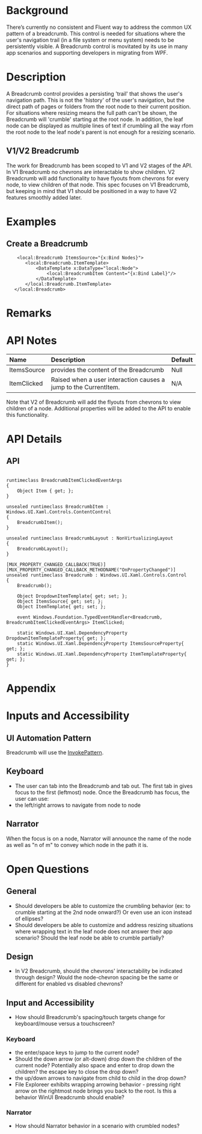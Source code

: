 <!-- The purpose of this spec is to describe a new feature and
its APIs that make up a new feature in WinUI. -->

<!-- There are two audiences for the spec. The first are people
that want to evaluate and give feedback on the API, as part of
the submission process.  When it's complete
it will be incorporated into the public documentation at
docs.microsoft.com (http://docs.microsoft.com/uwp/toolkits/winui/).
Hopefully we'll be able to copy it mostly verbatim.
So the second audience is everyone that reads there to learn how
and why to use this API. -->

# Background
<!-- Use this section to provide background context for the new API(s) 
in this spec. -->
There’s currently no consistent and Fluent way to address the common UX pattern of a breadcrumb. This control is needed for situations where the user's navigation trail (in a file system or menu system) needs to be persistently visible. A Breadcrumb control is movitated by its use in many app scenarios and supporting developers in migrating from WPF.
<!-- This section and the appendix are the only sections that likely
do not get copied to docs.microsoft.com; they're just an aid to reading this spec. -->

<!-- If you're modifying an existing API, included a link here to the
existing page(s) -->

<!-- For example, this section is a place to explain why you're adding this API rather than
modifying an existing API. -->

<!-- For example, this is a place to provide a brief explanation of some dependent
area, just explanation enough to understand this new API, rather than telling
the reader "go read 100 pages of background information posted at ...". -->


# Description
<!-- Use this section to provide a brief description of the feature.
For an example, see the introduction to the PasswordBox control 
(http://docs.microsoft.com/windows/uwp/design/controls-and-patterns/password-box). -->
A Breadcrumb control provides a persisting 'trail' that shows the user's navigation path. This is not the 'history' of the user's navigation, but the direct path of pages or folders from the root node to their current position. For situations where resizing means the full path can't be shown, the Breadcrumb will 'crumble' starting at the root node. In addition, the leaf node can be displayed as multiple lines of text if crumbling all the way rfom the root node to the leaf node's parent is not enough for a resizing scenario. 

## V1/V2 Breadcrumb

The work for Breadcrumb has been scoped to V1 and V2 stages of the API. In V1 Breadcrumb no chevrons are interactable to show children. V2 Breadcrumb will add functionality to have flyouts from chevrons for every node, to view children of that node. This spec focuses on V1 Breadcrumb, but keeping in mind that V1 should be positioned in a way to have V2 features smoothly added later. 

# Examples
<!-- Use this section to explain the features of the API, showing
example code with each description. The general format is: 
  feature explanation,
  example code
  feature explanation,
  example code
  etc.-->
  
<!-- Code samples should be in C# and/or C++/WinRT -->

<!-- As an example of this section, see the Examples section for the PasswordBox control 
(https://docs.microsoft.com/windows/uwp/design/controls-and-patterns/password-box#examples). -->
## Create a Breadcrumb
 ~~~~ 
     <local:Breadcrumb ItemsSource="{x:Bind Nodes}"> 
        <local:Breadcrumb.ItemTemplate> 
            <DataTemplate x:DataType="local:Node"> 
                <local:BreadcrumbItem Content="{x:Bind Label}"/> 
            </DataTemplate> 
        </local:Breadcrumb.ItemTemplate> 
    </local:Breadcrumb> 
~~~~

# Remarks
<!-- Explanation and guidance that doesn't fit into the Examples section. -->

<!-- APIs should only throw exceptions in exceptional conditions; basically,
only when there's a bug in the caller, such as argument exception.  But if for some
reason it's necessary for a caller to catch an exception from an API, call that
out with an explanation either here or in the Examples -->

# API Notes
<!-- Option 1: Give a one or two line description of each API (type
and member), or at least the ones that aren't obvious
from their name.  These descriptions are what show up
in IntelliSense. For properties, specify the default value of the property if it
isn't the type's default (for example an int-typed property that doesn't default to zero.) -->

| Name | Description | Default |
| :---------- | :------- | :------- |
| ItemsSource | provides the content of the Breadcrumb | Null |
| ItemClicked | Raised when a user interaction causes a jump to the CurrentItem.  | N/A |

Note that V2 of Breadcrumb will add the flyouts from chevrons to view children of a node. Additional properties will be added to the API to enable this functionality. 

<!-- Option 2: Put these descriptions in the below API Details section,
with a "///" comment above the member or type. -->

# API Details
<!-- The exact API, in MIDL3 format (https://docs.microsoft.com/en-us/uwp/midl-3/) -->

## API
~~~~

runtimeclass BreadcrumbItemClickedEventArgs
{
    Object Item { get; };
}

unsealed runtimeclass BreadcrumbItem : Windows.UI.Xaml.Controls.ContentControl
{
    BreadcrumbItem();
}

unsealed runtimeclass BreadcrumbLayout : NonVirtualizingLayout
{
    BreadcrumbLayout();
}

[MUX_PROPERTY_CHANGED_CALLBACK(TRUE)]
[MUX_PROPERTY_CHANGED_CALLBACK_METHODNAME("OnPropertyChanged")]
unsealed runtimeclass Breadcrumb : Windows.UI.Xaml.Controls.Control
{
    Breadcrumb();

    Object DropdownItemTemplate{ get; set; };
    Object ItemsSource{ get; set; };
    Object ItemTemplate{ get; set; };

    event Windows.Foundation.TypedEventHandler<Breadcrumb, BreadcrumbItemClickedEventArgs> ItemClicked;

    static Windows.UI.Xaml.DependencyProperty DropdownItemTemplateProperty{ get; };
    static Windows.UI.Xaml.DependencyProperty ItemsSourceProperty{ get; };
    static Windows.UI.Xaml.DependencyProperty ItemTemplateProperty{ get; };
}

 ~~~~

# Appendix
<!-- Anything else that you want to write down for posterity, but 
that isn't necessary to understand the purpose and usage of the API.
For example, implementation details. -->

# Inputs and Accessibility
## UI Automation Pattern
Breadcrumb will use the [InvokePattern](!https://docs.microsoft.com/en-us/dotnet/framework/ui-automation/implementing-the-ui-automation-invoke-control-pattern).

## Keyboard
* The user can tab into the Breadcrumb and tab out. The first tab in gives focus to the first (leftmost) node. 
Once the Breadcrumb has focus, the user can use: 
* the left/right arrows to navigate from node to node 

## Narrator
When the focus is on a node, Narrator will announce the name of the node as well as "n of m" to convey which node in the path it is. 

# Open Questions

## General
* Should developers be able to customize the crumbling behavior (ex: to crumble starting at the 2nd node onward?) Or even use an icon instead of ellipses? 
* Should developers be able to customize and address resizing situations where wrapping text in the leaf node does not answer their app scenario? Should the leaf node be able to crumble partially? 

## Design
* In V2 Breadcrumb, should the chevrons' interactability be indicated through design? Would the node-chevron spacing be the same or different for enabled vs disabled chevrons? 

## Input and Accessibility
* How should Breadcrumb's spacing/touch targets change for keyboard/mouse versus a touchscreen? 

### Keyboard
* the enter/space keys to jump to the current node?
* Should the down arrow (or alt-down) drop down the children of the current node? Potentially also space and enter to drop down the children? the escape key to close the drop down?
* the up/down arrows to navigate from child to child in the drop down?
* File Exploreer exhibits wrapping arrowing behavior - pressing right arrow on the rightmost node brings you back to the root. Is this a behavior WinUI Breadcrumb should enable?

### Narrator
* How should Narrator behavior in a scenario with crumbled nodes?


